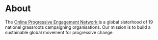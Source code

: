 # About
The [Online Progressive Engagement Network ](https://the-open.net)is a global sisterhood of 19 national grassroots campaigning organisations. Our mission is to build a sustainable global movement for progressive change.